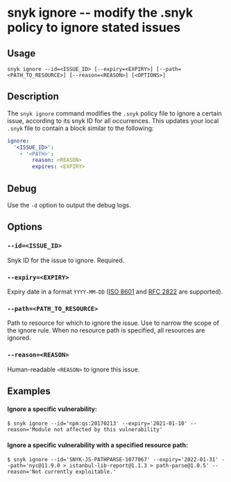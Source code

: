 # snyk ignore -- modify the .snyk policy to ignore stated issues

## Usage

`snyk ignore --id=<ISSUE_ID> [--expiry=<EXPIRY>] [--path=<PATH_TO_RESOURCE>] [--reason=<REASON>] [<OPTIONS>]`

## Description

The `snyk ignore` command modifies the `.snyk` policy file to ignore a certain issue, according to its snyk ID for all occurrences. This updates your local `.snyk` file to contain a block similar to the following:

```yaml
ignore:
  '<ISSUE_ID>':
    - '<PATH>':
        reason: <REASON>
        expires: <EXPIRY>
```

## Debug

Use the `-d` option to output the debug logs.

## Options

### `--id=<ISSUE_ID>`

Snyk ID for the issue to ignore. Required.

### `--expiry=<EXPIRY>`

Expiry date in a format `YYYY-MM-DD` ([ISO 8601](https://www.iso.org/iso-8601-date-and-time-format.html) and [RFC 2822](https://tools.ietf.org/html/rfc2822) are supported).

### `--path=<PATH_TO_RESOURCE>`

Path to resource for which to ignore the issue. Use to narrow the scope of the ignore rule. When no resource path is specified, all resources are ignored.

### `--reason=<REASON>`

Human-readable `<REASON>` to ignore this issue.

## Examples

#### Ignore a specific vulnerability:

```
$ snyk ignore --id='npm:qs:20170213' --expiry='2021-01-10' --reason='Module not affected by this vulnerability'
```

#### Ignore a specific vulnerability with a specified resource path:

```
$ snyk ignore --id='SNYK-JS-PATHPARSE-1077067' --expiry='2022-01-31' --path='nyc@11.9.0 > istanbul-lib-report@1.1.3 > path-parse@1.0.5' --reason='Not currently exploitable.'
```

